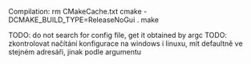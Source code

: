 Compilation:
    rm CMakeCache.txt
    cmake -DCMAKE_BUILD_TYPE=ReleaseNoGui .
    make

TODO: do not search for config file, get it obtained by argc
TODO: zkontrolovat načítání konfigurace na windows i linuxu, mít defaultně ve stejném adresáři, jinak podle argumentu